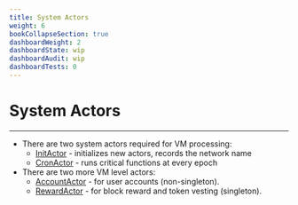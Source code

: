 ```yaml
---
title: System Actors
weight: 6
bookCollapseSection: true
dashboardWeight: 2
dashboardState: wip
dashboardAudit: wip
dashboardTests: 0
---
```


# System Actors
---

- There are two system actors required for VM processing:
  - [InitActor](init_actor.md) - initializes new actors, records the network name
  - [CronActor](cron_actor.md) - runs critical functions at every epoch
- There are two more VM level actors:
  - [AccountActor](account_actor.md) - for user accounts (non-singleton).
  - [RewardActor](reward_actor.md) - for block reward and token vesting (singleton).
